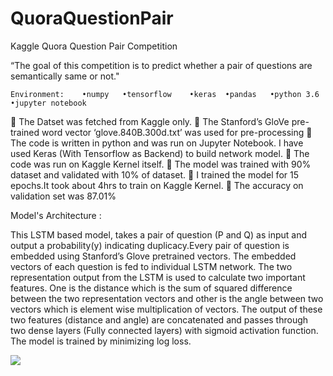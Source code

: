 # QuoraQuestionPair
Kaggle Quora Question Pair Competition

“The goal of this competition is to predict whether a pair of questions are semantically same or not."
	
	Environment:	•numpy 	 •tensorflow 	•keras	•pandas	  •python 3.6	•jupyter notebook

	The Datset was fetched from Kaggle only.
	The Stanford’s GloVe pre-trained word vector ‘glove.840B.300d.txt’ was used for pre-processing
	The code is written in python and was run on Jupyter Notebook. I have used Keras (With Tensorflow as Backend) to build network model.
	The code was run on Kaggle Kernel itself.
	The model was trained with 90% dataset and validated with 10% of dataset.
	I trained the model for 15 epochs.It took about 4hrs to train on Kaggle Kernel.
	The accuracy on validation set was 87.01%

Model's Architecture :


This LSTM based model, takes a pair of question (P and Q) as input and output a probability(y) 	indicating duplicacy.Every pair of question is embedded using Stanford’s Glove pretrained 	vectors. The embedded vectors of each question is fed to individual LSTM network. The 	two representation output from the LSTM is used to calculate two important features. One is 	the distance which is the sum of squared difference between the two representation vectors 	and other is the angle between two vectors which is element wise multiplication of vectors. 	The output of these two features (distance and angle) are concatenated and passes through two 	dense layers (Fully connected layers) with sigmoid activation function. The model is 	trained by minimizing log loss.

![](https://preview.ibb.co/cZoXzx/dia.jpg)

